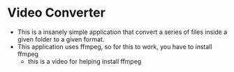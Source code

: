 # Video Converter
* This is a insanely simple application that convert a series of files inside a given folder to a given format.
* This application uses ffmpeg, so for this to work, you have to install ffmpeg
  * this is a video for helping install ffmpeg

